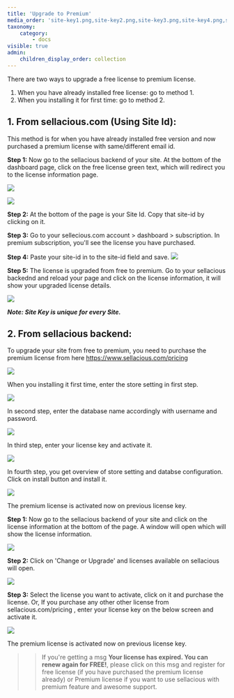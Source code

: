 ```yaml
---
title: 'Upgrade to Premium'
media_order: 'site-key1.png,site-key2.png,site-key3.png,site-key4.png,site-key5.png,pricing.png,site-id.png,Screen Shot 2020-05-12 at 9.49.38 AM.png,install1.png,install2.png,install3.png'
taxonomy:
    category:
        - docs
visible: true
admin:
    children_display_order: collection
---
```


There are two ways to upgrade a free license to premium license.
1. When you have already installed free license: go to method 1.
2. When you installing it for first time: go to method 2.

## **1. From sellacious.com (Using Site Id):**

This method is for when you have already installed free version and now purchased a premium license with same/different email id.  

**Step 1:** Now go to the sellacious backend of your site. At the bottom of the dashboard page, click on the free license green text, which will redirect you to the license information page.  

![](site-key1.png)

![](site-key5.png)

**Step 2:** At the bottom of the page is your Site Id. Copy that site-id by clicking on it.

**Step 3:** Go to your sellecious.com account > dashboard > subscription. In premium subscription, you'll see the license you have purchased.  

**Step 4:** Paste your site-id in to the site-id field and save.
![](Screen%20Shot%202020-05-12%20at%209.49.38%20AM.png)

**Step 5:** The license is upgraded from free to premium. Go to your sellacious backednd and reload your page and click on the license information, it will show your upgraded license details.

![](site-key2.png)

_**Note: Site Key is unique for every Site.**_

## **2. From sellacious backend:**

To upgrade your site from free to premium, you need to purchase the premium license from here https://www.sellacious.com/pricing

![](pricing.png)


When you installing it first time, enter the store setting in first step.

![](install1.png)

In second step, enter the database name accordingly with username and password.

![](install2.png)

In third step, enter your license key and activate it.

![](install3.png)

In fourth step, you get overview of store setting and databse configuration. Click on install button and install it.

![](install4.png)

The premium license is activated now on previous license key.

**Step 1:** Now go to the sellacious backend of your site and click on the license information at the bottom of the page. A window will open which will show the license information.  

![](site-key1.png)

**Step 2:** Click on 'Change or Upgrade' and licenses available on sellacious will open.

![](site-key2.png)

**Step 3:** Select the license you want to activate, click on it and purchase the license. Or, If you purchase any other other license from sellacious.com/pricing , enter your license key on the below screen and activate it.

![](site-key3.png)

The premium license is activated now on previous license key.

>> If you're getting a msg **Your license has expired. You can renew again for FREE!**, please click on this msg and register for free license (if you have purchased the premium license already) or Premium license if you want to use sellacious with premium feature and awesome support.